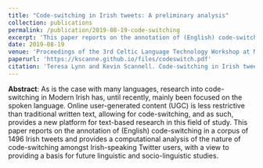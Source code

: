 ```yaml
---
title: "Code-switching in Irish tweets: A preliminary analysis"
collection: publications
permalink: /publication/2019-08-19-code-switching
excerpt: 'This paper reports on the annotation of (English) code-switching in a corpus of 1496 Irish tweets and provides a computational analysis of the nature of code-switching amongst Irish-speaking Twitter users.'
date: 2019-08-19
venue: 'Proceedings of the 3rd Celtic Language Technology Workshop at MT Summit XVII'
paperurl: 'https://kscanne.github.io/files/codeswitch.pdf'
citation: 'Teresa Lynn and Kevin Scannell. Code-switching in Irish tweets: A preliminary analysis. In <i>Proceedings of the Third Celtic Language Technology Workshop</i>, pages 32–40, Dublin, Ireland, 2019. European Association for Machine Translation.'
---
```


**Abstract**: As is the case with many languages, research into code-switching in Modern Irish has, until recently, mainly been focused on the spoken language. Online user-generated content (UGC) is less restrictive than traditional written text, allowing for code-switching, and as such, provides a new platform for text-based research in this field of study. This paper reports on the annotation of (English) code-switching in a corpus of 1496 Irish tweets and provides a computational analysis of the nature of code-switching amongst Irish-speaking Twitter users, with a view to providing a basis for future linguistic and socio-linguistic studies.

